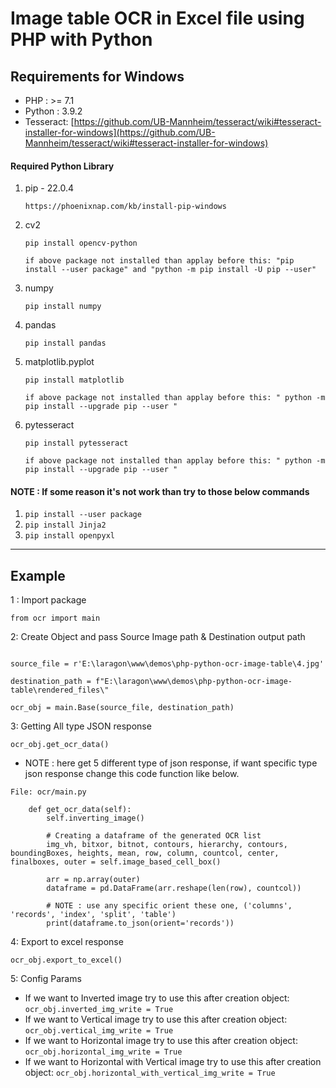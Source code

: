 # Image table OCR in Excel file using PHP with Python

## Requirements for Windows
* PHP : >= 7.1 
* Python : 3.9.2
* Tesseract: [https://github.com/UB-Mannheim/tesseract/wiki#tesseract-installer-for-windows](https://github.com/UB-Mannheim/tesseract/wiki#tesseract-installer-for-windows)

#### Required Python Library

1. pip - 22.0.4
   
	`https://phoenixnap.com/kb/install-pip-windows`
   

2. cv2

	`pip install opencv-python`
   
	`if above package not installed than applay before this:
   		"pip install --user package" and "python -m pip install -U pip --user"`


3. numpy
	
	`pip install numpy`


4. pandas

	`pip install pandas`


5. matplotlib.pyplot

	`pip install matplotlib`

	`if above package not installed than applay before this: " python -m pip install --upgrade pip --user "`


6. pytesseract

	`pip install pytesseract`

	`if above package not installed than applay before this: " python -m pip install --upgrade pip --user "`

#### NOTE : If some reason it's not work than try to those below commands 
1. `pip install --user package`
2. `pip install Jinja2`
3. `pip install openpyxl`


---



## Example

1 : Import package

`from ocr import main`

2: Create Object and pass Source Image path & Destination output path

```

source_file = r'E:\laragon\www\demos\php-python-ocr-image-table\4.jpg'

destination_path = f"E:\laragon\www\demos\php-python-ocr-image-table\rendered_files\"

ocr_obj = main.Base(source_file, destination_path)

```

3: Getting All type JSON response

`ocr_obj.get_ocr_data()`

- NOTE : here get 5 different type of json response, if want specific type json response change this code function like below.

```
File: ocr/main.py

    def get_ocr_data(self):
        self.inverting_image()

        # Creating a dataframe of the generated OCR list
        img_vh, bitxor, bitnot, contours, hierarchy, contours, boundingBoxes, heights, mean, row, column, countcol, center, finalboxes, outer = self.image_based_cell_box()

        arr = np.array(outer)
        dataframe = pd.DataFrame(arr.reshape(len(row), countcol))

        # NOTE : use any specific orient these one, ('columns', 'records', 'index', 'split', 'table')
        print(dataframe.to_json(orient='records'))             
```

4: Export to excel response

`ocr_obj.export_to_excel()`


5: Config Params
- If we want to Inverted image try to use this after creation object: `ocr_obj.inverted_img_write = True`
- If we want to Vertical image try to use this after creation object: `ocr_obj.vertical_img_write = True`
- If we want to Horizontal image try to use this after creation object: `ocr_obj.horizontal_img_write = True`
- If we want to Horizontal with Vertical image try to use this after creation object: `ocr_obj.horizontal_with_vertical_img_write = True`
